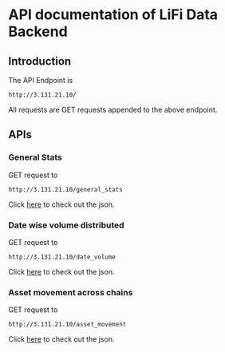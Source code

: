 # API documentation of LiFi Data Backend

## Introduction
The API Endpoint is 
```
http://3.131.21.10/
```
All requests are GET requests appended to the above endpoint. 

## APIs

### General Stats
GET request to 
```
http://3.131.21.10/general_stats
```
Click [here](http://3.131.21.10/general_stats) to check out the json. 


### Date wise volume distributed
GET request to 
```
http://3.131.21.10/date_volume
```
Click [here](http://3.131.21.10/date_volume) to check out the json. 

### Asset movement across chains
GET request to 
```
http://3.131.21.10/asset_movement
```
Click [here](http://3.131.21.10/date_volume) to check out the json. 
